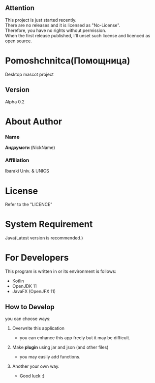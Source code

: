 ## Attention
This project is just started recently.  
There are no releases and it is licensed as "No-License".  
Therefore, you have no rights without permission.  
When the first release published, I'll unset such license and licenced as open source.

# Pomoshchnitca(Помощница)
Desktop mascot project

## Version
Alpha 0.2

# About Author
### Name
**Андзумоти** (NickName)  
### Affiliation
Ibaraki Univ. & UNICS

# License
Refer to the "LICENCE"

# System Requirement
Java(Latest version is recommended.)

# For Developers
This program is written in or its environment is follows:  
- Kotlin
- OpenJDK 11
- JavaFX (OpenJFX 11)

## How to Develop
you can choose ways:

1. Overwrite this application
	
	- you can enhance this app freely but it may be difficult.
	
1. Make **plugin** using jar and json (and other files)

	- you may easily add functions.
	
1. Another your own way.

	- Good luck :)
